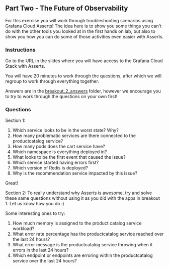 ## Part Two - The Future of Observability
For this exercise you will work through troubleshooting scenarios using Grafana Cloud Asserts! The idea here is to show you some things you can't do with the other tools you looked at in the first hands on lab, but also to show you how you can do some of those activities even easier with Asserts.

### Instructions
Go to the URL in the slides where you will have access to the Grafana Cloud Stack with Asserts.

You will have 20 minutes to work through the questions, after which we will regroup to work through everything together.
 
Answers are in the [breakout_2_answers](./breakout_2_answers) folder, however we encourage you to try to work through the questions on your own first!

### Questions

Section 1:
1. Which service looks to be in the worst state? Why?
1. How many problematic services are there connected to the productcatalog service?
1. How many pods does the cart service have?
1. Which namespace is everything deployed in?
1. What looks to be the first event that caused the issue? 
1. Which service started having errors first? 
1. Which version of Redis is deployed?
1. Why is the recommendation service impacted by this issue?

Great! 

Section 2:
To really understand why Asserts is awesome, try and solve these same questions without using it as you did with the apps in breakout 1. Let us know how you do :) 

Some interesting ones to try:
1. How much memory is assigned to the product catalog service workload?
1. What error rate percentage has the productcatalog service reached over the last 24 hours?
1. What error message is the productcatalog service throwing when it errors in the last 24 hours?
1. Which endpoint or endpoints are erroring within the productcatalog service over the last 24 hours?
